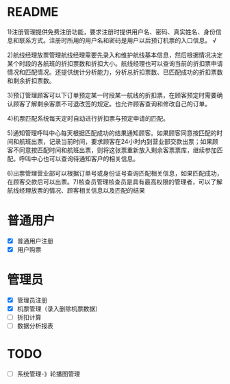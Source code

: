 # README

1)注册管理提供免费注册功能，要求注册时提供用户名、密码、真实姓名、身份信息和联系方式。注册时所用的用户名和密码是用户以后预订机票的入口信息。
√

2)航线经理放票管理航线经理需要先录入和维护航线基本信息，然后根据情况决定某个时段的各航班的折扣票数和折扣大小。航线经理也可以查询当前的折扣票申请情况和匹配情况。还提供统计分析能力，分析总折扣票数、已匹配成功的折扣票数和剩余折扣票数。

3)预订管理顾客可以下订单预定某一时段某一航线的折扣票，在顾客预定时需要确认顾客了解剩余客票不可退改签的规定。也允许顾客查询和修改自己的订单。

4)机票匹配系统每天定时自动进行折扣票与预定申请的匹配。

5)通知管理呼叫中心每天根据匹配成功的结果通知顾客。如果顾客同意按匹配的时间和航班出票，记录当前时间，要求顾客在24小时内到营业部交款出票；如果顾客不同意按匹配时间和航班出票，则将这张票重新放入剩余客票票库，继续参加匹配。呼叫中心也可以查询待通知客户的相关信息。

6)出票管理营业部可以根据订单号或身份证号查询匹配相关信息，如果匹配成功，在顾客交款后可以出票。7)核查员管理核查员是具有最高权限的管理者，可以了解航线经理放票的情况、顾客相关信息以及匹配的结果

# 普通用户

- [x] 普通用户注册
- [x] 用户购票

# 管理员
- [x] 管理员注册
- [x] 机票管理（录入删除机票数据）
- [ ] 折扣计算
- [ ] 数据分析报表

# TODO
- [ ] 系统管理-》轮播图管理